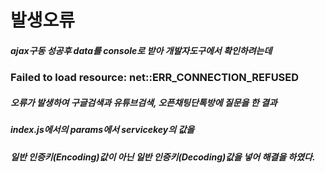 <h1> 발생오류
<h5> ajax구동 성공후 data를 console로 받아 개발자도구에서 확인하려는데 
<h3>Failed to load resource: net::ERR_CONNECTION_REFUSED
<h5>오류가 발생하여 구글검색과 유튜브검색, 오픈채팅단톡방에 질문을 한 결과
<h5>index.js에서의 params에서 servicekey의 값을 
<h5>일반 인증키(Encoding)값이 아닌 일반 인증키(Decoding)값을 넣어 해결을 하였다.

